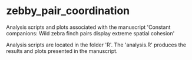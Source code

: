 # zebby_pair_coordination

Analysis scripts and plots associated with the manuscript 'Constant companions: Wild zebra finch pairs display extreme spatial cohesion'

Analysis scripts are located in the folder 'R'. The 'analysis.R' produces the results and plots presented in the manuscript.



